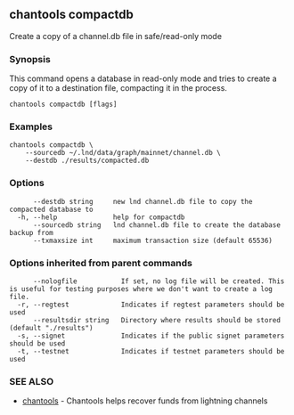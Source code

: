 ## chantools compactdb

Create a copy of a channel.db file in safe/read-only mode

### Synopsis

This command opens a database in read-only mode and tries
to create a copy of it to a destination file, compacting it in the process.

```
chantools compactdb [flags]
```

### Examples

```
chantools compactdb \
	--sourcedb ~/.lnd/data/graph/mainnet/channel.db \
	--destdb ./results/compacted.db
```

### Options

```
      --destdb string     new lnd channel.db file to copy the compacted database to
  -h, --help              help for compactdb
      --sourcedb string   lnd channel.db file to create the database backup from
      --txmaxsize int     maximum transaction size (default 65536)
```

### Options inherited from parent commands

```
      --nologfile           If set, no log file will be created. This is useful for testing purposes where we don't want to create a log file.
  -r, --regtest             Indicates if regtest parameters should be used
      --resultsdir string   Directory where results should be stored (default "./results")
  -s, --signet              Indicates if the public signet parameters should be used
  -t, --testnet             Indicates if testnet parameters should be used
```

### SEE ALSO

* [chantools](chantools.md)	 - Chantools helps recover funds from lightning channels

